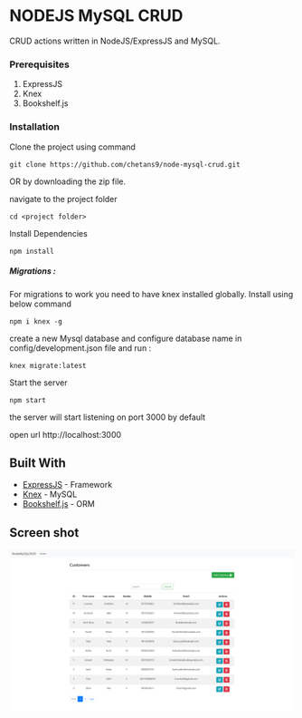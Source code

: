 # NODEJS MySQL CRUD

 CRUD actions written in NodeJS/ExpressJS and MySQL. 

### Prerequisites


1. ExpressJS
2. Knex
3. Bookshelf.js

### Installation

Clone the project using command

```
git clone https://github.com/chetans9/node-mysql-crud.git
```
OR by downloading the zip file.

navigate to the project folder

```
cd <project folder>
```

Install Dependencies

```
npm install
```
##### Migrations :
For migrations to work you need to have knex installed globally. Install using below command
```
npm i knex -g
```
create a new Mysql database and configure database name in config/development.json file  and run :
```
knex migrate:latest
```

Start the server 

```
npm start
```
the server will start listening on port 3000 by default

open url http://localhost:3000







## Built With

* [ExpressJS](https://expressjs.com/) - Framework
* [Knex](https://knexjs.org/) - MySQL 
* [Bookshelf.js](https://bookshelfjs.org/) - ORM

## Screen shot

![Alt text](public/assets/img/node_mysql_crud.png?raw=true "Node mysql crud screen")




